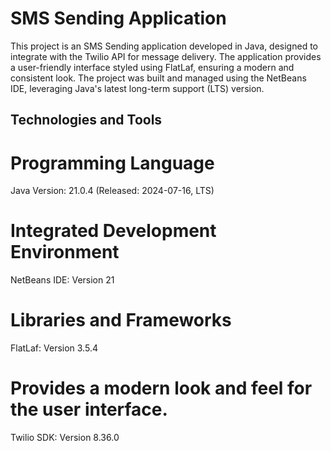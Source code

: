 
# SMS Sending Application
This project is an SMS Sending application developed in Java, designed to integrate with the Twilio API for message delivery. The application provides a user-friendly interface styled using FlatLaf, ensuring a modern and consistent look. The project was built and managed using the NetBeans IDE, leveraging Java's latest long-term support (LTS) version.

## Technologies and Tools

# Programming Language
Java Version: 21.0.4 (Released: 2024-07-16, LTS)

# Integrated Development Environment
NetBeans IDE: Version 21

# Libraries and Frameworks
FlatLaf: Version 3.5.4

# Provides a modern look and feel for the user interface.
Twilio SDK: Version 8.36.0